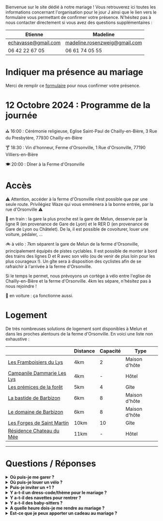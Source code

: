 Bienvenue sur le site dédié à notre mariage ! Vous retrouverez ici toutes les informations concernant l'organisation pour le jour J ainsi que le lien vers le formulaire vous permettant de confirmer votre présence. N'hésitez pas à nous contacter directement si vous avez des questions supplémentaires : 

| **Etienne** | **Madeline** |
| ----------- | ----------- |
| echavasse@gmail.com | madeline.rosenzweig@gmail.com |
| 06 42 22 67 05  |06 61 74 05 55|

# Indiquer ma présence au mariage

Merci de remplir ce [formulaire](https://framaforms.org/madeline-et-etienne-se-marient-1712655277) pour nous confirmer votre présence. 

# 12 Octobre 2024 : Programme de la journée 

⛪️ 16:00 : Cérémonie religieuse, Eglise Saint-Paul de Chailly-en-Bière, 3 Rue du Presbytère, 77930 Chailly-en-Bière

🍸 18:30 : Vin d'honneur, Ferme d'Orsonville, 1 Rue d'Orsonville, 77190 Villiers-en-Bière

 🍽 20:00 : Dîner à la Ferme d'Orsonville

# Accès

⚠️ Attention, accéder à la ferme d'Orsonville n’est possible que par une seule route. Privilégiez Waze qui vous emmènera à la bonne entrée, par la rue d'Orsonville ⚠️

🚋 en train : la gare la plus proche est la gare de Melun, desservie par la ligne R (en provenance de Gare de Lyon) et le RER D (en provenance de Gare de Lyon ou Châtelet). De la, il est possible de covoiturer, louer une voiture, pédaler, ...

🚲 à vélo : 7km séparent la gare de Melun de la ferme d'Orsonville, principalement équipés de pistes cyclables. Il est possible de monter à bord des trains des lignes D et R avec son vélo (ou de venir de plus loin pour les plus courageux !). Un gîte sera à disposition des cyclistes afin de se rafraichir à l'arrivée à la ferme d'Orsonville. 

Si le temps le permet, nous prévoyons un cortège à vélo entre l'eglise de Chailly-en-Bière et la ferme d'Orsonville. 4km les sépare, n'hésitez pas à nous rejoindre !

🚗 en voiture : ça fonctionne aussi.

# Logement

De très nombreuses solutions de logement sont disponibles à Melun et dans les proches alentours de la ferme d'Orsonville. En voici une liste non exhaustive : 

| | **Distance** | **Capacité**|**Type**|
| ----------- | ----------- |----------- |----------- |
| [Les Framboisiers du Lys](https://www.chambres-hotes.fr/chambres-hotes_les-framboisiers-du-lys_dammarie-les-lys_42861.htm) | 4km |2| Maison d'hôte|
| [Campanile Dammarie Les Lys](https://melun-sud-dammarie-les-lys.campanile.com/fr-fr/#L'H%C3%B4tel) | 4km |-| Hôtel|
| [Les prémices de la forêt](https://www.gites-de-france.com/fr/ile-de-france/seine-et-marne/les-premices-de-la-foret-77g10240?from=2024-10-12&to=2024-10-13&adults=2&children=0&infants=0) | 5km |4| Gîte|
| [La bastide de Barbizon](https://www.labastidebarbizon.fr/nos-chambres) | 6km |8| Maison d'hôte|
| [Le domaine de Barbizon](https://www.chambres-hotes.fr/chambres-hotes_le-domaine-de-barbizon_saint-martin-en-biere_h2168247.htm) | 6km |8| Maison d'hôte|
| [Les Forges de Saint Martin](https://www.gites-de-france.com/fr/ile-de-france/seine-et-marne/les-forges-de-saint-martin-77g194?adults=2&children=0&infants=0) | 10km  | 10 | Gîte|
| [Résidence Chateau du Mée](https://www.rcdm.fr/fr/) | 11km  | - | Hôtel|

---

# Questions / Réponses

 <details>
<summary><strong>Où puis-je me garer ?</strong></summary>
 XXX <br>
 <br>
 
 </details>

<details>
  <summary><strong>Où puis-je louer un vélo ?</strong></summary>
  Vous souhaitez rejoindre le cortège à vélo mais ne possédez pas de monture ? Vous pouvez louer un vélo à proximité de la gare de Melun (contacter <a href="https://melivelo.melunvaldeseine.fr/accueil">Mélivélo Melun</a>). Quelques vélos sont également disponibles à la ferme d'Orsonville, si vous êtes intéressés, n'hésitez pas à nous le signaler.
</details>

 

 <details>
<summary><strong>Puis-je inviter un +1 ?</strong></summary>
 Malheureusement ce n’est pas possible. Notre lieu de mariage peut accueillir un nombre limité de personnes pour le dîner, donc nous ne pouvons pas accepter de +1. Merci pour votre compréhension ! <br>
 <br>

</details>

 <details>
<summary> <strong> Y a-t-il un dress-code/thème pour le mariage ?</strong> </summary>
Non, il n’y a pas de thème spécifique, toutes les couleurs sont les bienvenues. <br>
 <br>

</details>
  
<details>
<summary> <strong>Y a-t-il des navettes pour rentrer ?</strong></summary>
Il n’y aura pas de taxi-navettes à disposition, mais Melun et ses environs sont bien desservis en taxi et Uber. <br>
 <br>

</details>

<details>
<summary> <strong>Y a-t-il des baby-sitters ?</strong> </summary>
Deux baby-sitters sur place permettront aux petits et aux grands de profiter au maximum de la soirée. <br>
 <br>

</details>
  
 <details>
<summary> <strong>A quelle heure dois-je me rendre au mariage ?</strong> </summary>
La cérémonie commence à 16h, rendez-vous à 15h45 devant l'église de Chailly-en-Bière. <br>
 <br>

</details>
  
<details>
<summary>  <strong>Est-ce que je peux apporter un cadeau au mariage ?</strong> </summary>
Merci de votre générosité ! Une urne sera à votre disposition le jour du mariage.  <br>
 <br>

</details>
  
